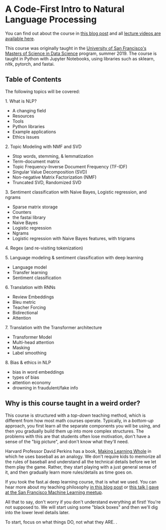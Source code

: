# A Code-First Intro to Natural Language Processing

You can find out about the course in [this blog post](https://www.fast.ai/2019/07/08/fastai-nlp/) and all [lecture videos are available here](https://www.youtube.com/playlist?list=PLtmWHNX-gukKocXQOkQjuVxglSDYWsSh9).

This course was originally taught in the [University of San Francisco's Masters of Science in Data Science](https://www.usfca.edu/arts-sciences/graduate-programs/analytics) program, summer 2019.  The course is taught in Python with Jupyter Notebooks, using libraries such as sklearn, nltk, pytorch, and fastai.

## Table of Contents
The following topics will be covered:

1\. What is NLP?
  - A changing field
  - Resources
  - Tools
  - Python libraries
  - Example applications
  - Ethics issues

2\. Topic Modeling with NMF and SVD
  - Stop words, stemming, & lemmatization
  - Term-document matrix
  - Topic Frequency-Inverse Document Frequency (TF-IDF)
  - Singular Value Decomposition (SVD)
  - Non-negative Matrix Factorization (NMF)
  - Truncated SVD, Randomized SVD

3\. Sentiment classification with Naive Bayes, Logistic regression, and ngrams
  - Sparse matrix storage
  - Counters
  - the fastai library
  - Naive Bayes
  - Logistic regression
  - Ngrams
  - Logistic regression with Naive Bayes features, with trigrams
  
4\. Regex (and re-visiting tokenization)

5\. Language modeling & sentiment classification with deep learning
  - Language model
  - Transfer learning
  - Sentiment classification

6\. Translation with RNNs
  - Review Embeddings
  - Bleu metric
  - Teacher Forcing
  - Bidirectional
  - Attention

7\. Translation with the Transformer architecture
  - Transformer Model
  - Multi-head attention
  - Masking
  - Label smoothing

8\. Bias & ethics in NLP
  - bias in word embeddings
  - types of bias
  - attention economy
  - drowning in fraudulent/fake info
  
  
 ## Why is this course taught in a weird order?

This course is structured with a *top-down* teaching method, which is different from how most math courses operate.  Typically, in a *bottom-up* approach, you first learn all the separate components you will be using, and then you gradually build them up into more complex structures.  The problems with this are that students often lose motivation, don't have a sense of the "big picture", and don't know what they'll need.

Harvard Professor David Perkins has a book, [Making Learning Whole](https://www.amazon.com/Making-Learning-Whole-Principles-Transform/dp/0470633719) in which he uses baseball as an analogy.  We don't require kids to memorize all the rules of baseball and understand all the technical details before we let them play the game.  Rather, they start playing with a just general sense of it, and then gradually learn more rules/details as time goes on.

If you took the fast.ai deep learning course, that is what we used.  You can hear more about my teaching philosophy [in this blog post](http://www.fast.ai/2016/10/08/teaching-philosophy/) or [this talk I gave at the San Francisco Machine Learning meetup](https://vimeo.com/214233053).

All that to say, don't worry if you don't understand everything at first!  You're not supposed to.  We will start using some "black boxes" and then we'll dig into the lower level details later.

To start, focus on what things DO, not what they ARE.
.
